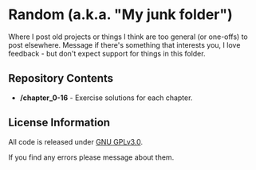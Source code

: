Random   (a.k.a. "My junk folder")
=============================================

Where I post old projects or things I think are too general (or one-offs) to post elsewhere.  Message if there's something that interests you, I love feedback - but don't expect support for things in this folder.


Repository Contents
-------------------
* **/chapter_0-16** - Exercise solutions for each chapter.


License Information
-------------------

All code is released under [GNU GPLv3.0](http://www.gnu.org/copyleft/gpl.html).

If you find any errors please message about them.
